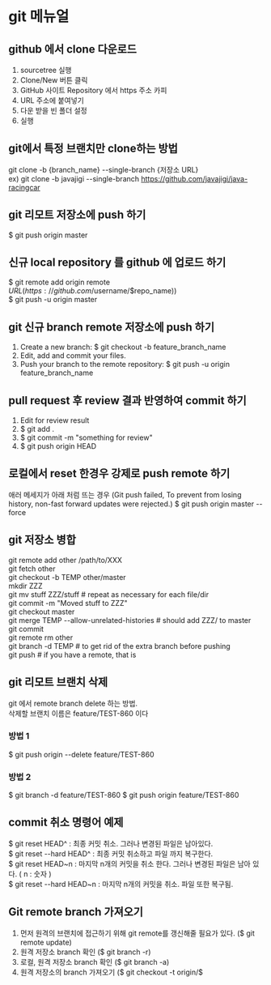 # git 메뉴얼

## github 에서 clone 다운로드
1. sourcetree 실행
2. Clone/New 버튼 클릭
3. GitHub 사이트 Repository 에서 https 주소 카피
4. URL 주소에 붙여넣기
5. 다운 받을 빈 폴더 설정
6. 실행

## git에서 특정 브랜치만 clone하는 방법
git clone -b {branch_name} --single-branch {저장소 URL}  
ex) git clone -b javajigi --single-branch https://github.com/javajigi/java-racingcar  

## git 리모트 저장소에 push 하기
$ git push origin master

## 신규 local repository 를 github 에 업로드 하기
$ git remote add origin remote $URL (https://github.com/$username/$repo_name))  
$ git push -u origin master

## git 신규 branch remote 저장소에 push 하기
1. Create a new branch:
$ git checkout -b feature_branch_name
2. Edit, add and commit your files.
3. Push your branch to the remote repository:
$ git push -u origin feature_branch_name

## pull request 후 review 결과 반영하여 commit 하기
1. Edit for review result
2. $ git add .
3. $ git commit -m "something for review"
4. $ git push origin HEAD

## 로컬에서 reset 한경우 강제로 push remote 하기
애러 메세지가 아래 처럼 뜨는 경우
(Git push failed, To prevent from losing history, non-fast forward updates were rejected.)
$ git push origin master --force

## git 저장소 병합
git remote add other /path/to/XXX  
git fetch other  
git checkout -b TEMP other/master  
mkdir ZZZ  
git mv stuff ZZZ/stuff # repeat as necessary for each file/dir  
git commit -m "Moved stuff to ZZZ"  
git checkout master  
git merge TEMP --allow-unrelated-histories # should add ZZZ/ to master  
git commit  
git remote rm other  
git branch -d TEMP # to get rid of the extra branch before pushing  
git push # if you have a remote, that is  

## git 리모트 브랜치 삭제
git 에서 remote branch delete 하는 방법.  
삭제할 브랜치 이름은 feature/TEST-860 이다
 
### 방법 1
$ git push origin --delete feature/TEST-860

### 방법 2
$ git branch -d feature/TEST-860
$ git push origin feature/TEST-860

## commit 취소 명령어 예제
$ git reset HEAD^ : 최종 커밋 취소. 그러나 변경된 파일은 남아있다.  
$ git reset --hard HEAD^ : 최종 커밋 취소하고 파일 까지 복구한다.  
$ git reset HEAD~n : 마지막 n개의 커밋을 취소 한다. 그러나 변경된 파일은 남아 있다. ( n : 숫자 )  
$ git reset --hard HEAD~n : 마지막 n개의 커밋을 취소. 파일 또한 복구됨.  

## Git remote branch 가져오기
1. 먼저 원격의 브랜치에 접근하기 위해 git remote를 갱신해줄 필요가 있다. ($ git remote update)
2. 원격 저장소 branch 확인 ($ git branch -r)
3. 로컬, 원격 저장소 branch 확인 ($ git branch -a)
4. 원격 저장소의 branch 가져오기 ($ git checkout -t origin/$

